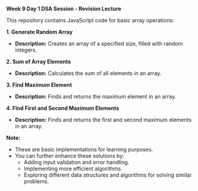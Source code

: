 **Week 9 Day 1 DSA Session - Revision Lecture**

This repository contains JavaScript code for basic array operations:

**1. Generate Random Array**

* **Description:** Creates an array of a specified size, filled with random integers.

**2. Sum of Array Elements**

* **Description:** Calculates the sum of all elements in an array.

**3. Find Maximum Element**

* **Description:** Finds and returns the maximum element in an array.

**4. Find First and Second Maximum Elements**

* **Description:** Finds and returns the first and second maximum elements in an array.

**Note:**

* These are basic implementations for learning purposes.
* You can further enhance these solutions by:
    * Adding input validation and error handling.
    * Implementing more efficient algorithms.
    * Exploring different data structures and algorithms for solving similar problems.